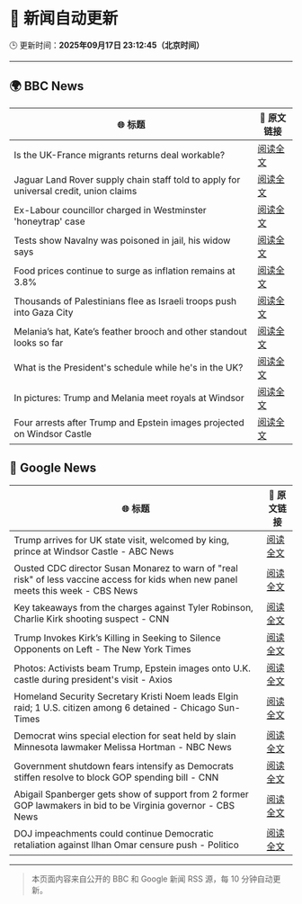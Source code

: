 # 🧠 新闻自动更新

🕒 更新时间：**2025年09月17日 23:12:45（北京时间）**

---

## 🌍 BBC News

| 🌐 标题 | 🔗 原文链接 |
|--------|-------------|
| Is the UK-France migrants returns deal workable? | [阅读全文](https://www.bbc.com/news/articles/ced5gyg2e09o?at_medium=RSS&at_campaign=rss) |
| Jaguar Land Rover supply chain staff told to apply for universal credit, union claims | [阅读全文](https://www.bbc.com/news/articles/c784nwvj1l3o?at_medium=RSS&at_campaign=rss) |
| Ex-Labour councillor charged in Westminster 'honeytrap' case | [阅读全文](https://www.bbc.com/news/articles/cn76dr2jm0ko?at_medium=RSS&at_campaign=rss) |
| Tests show Navalny was poisoned in jail, his widow says | [阅读全文](https://www.bbc.com/news/articles/c5ye0x28vzqo?at_medium=RSS&at_campaign=rss) |
| Food prices continue to surge as inflation remains at 3.8% | [阅读全文](https://www.bbc.com/news/articles/cderznjj4r7o?at_medium=RSS&at_campaign=rss) |
| Thousands of Palestinians flee as Israeli troops push into Gaza City | [阅读全文](https://www.bbc.com/news/articles/cx270y1rgzeo?at_medium=RSS&at_campaign=rss) |
| Melania’s hat, Kate’s feather brooch and other standout looks so far | [阅读全文](https://www.bbc.com/news/articles/cy857ddpjp4o?at_medium=RSS&at_campaign=rss) |
| What is the President's schedule while he's in the UK? | [阅读全文](https://www.bbc.com/news/articles/c8rynvlm6zjo?at_medium=RSS&at_campaign=rss) |
| In pictures: Trump and Melania meet royals at Windsor | [阅读全文](https://www.bbc.com/news/articles/c4gqd70v496o?at_medium=RSS&at_campaign=rss) |
| Four arrests after Trump and Epstein images projected on Windsor Castle | [阅读全文](https://www.bbc.com/news/articles/c78n455mj08o?at_medium=RSS&at_campaign=rss) |

## 📰 Google News

| 🌐 标题 | 🔗 原文链接 |
|--------|-------------|
| Trump arrives for UK state visit, welcomed by king, prince at Windsor Castle - ABC News | [阅读全文](https://news.google.com/rss/articles/CBMipAFBVV95cUxNVEdwcTVuZGU1Nm1kdWRxcE1xMXVYVjBtOFBYME1EZlkxR0lBY0VZVlR4RHgzNllSMFpTeGdGU3JCUl9ZbHc3RlZXeENZdW9JdEhCZlgwX1otdWNmbTZQOGdlVmgyb2JQcUNxUXVCajdMRF9ZeUFCUkFjWXVTanhVUmZDQjRnWWxJcnM3TzNhRFpLN2hLcWo5NzFDZFRrTUFsWW9jc9IBqgFBVV95cUxPMEpBRmRMdndieUxTdTV1N2ZJZ3hJcGwtcThOaHJiamRBSzk0YUFIMmlRc2hzNy1mREpKV0Npa2tIUVpET1IwbDRyb2J4cnd1Sm9CaWZSZ1lTZ0Z2Qi10MFZnRVpYZy1FdFA0SWZiTVF4WWdkZFZCMmZkT0JNNk81TEF5NFMwWXhMSGl6WnJHb0xDRHVNdmp3UXlUUEgwSXpvSHliTkEtVkpHZw?oc=5) |
| Ousted CDC director Susan Monarez to warn of "real risk" of less vaccine access for kids when new panel meets this week - CBS News | [阅读全文](https://news.google.com/rss/articles/CBMikgFBVV95cUxOcGhNeVdzaFdVSzE0TUlJRnF5cjFGcFZ1SDQ5ZExISW1EQ2J1VnhQM0tpX3BNVVA4M1B6ZW4zY3VoQU82UmVKT3RHV25DRzdEUTNWRm02V09JZlVpdlpTXzViLWVXMzNZWnVyQVhvLXF5am5tQjBGX19Dd3VfYlNORUlkMnR1Z3JaREpaSFV5UE1ZZ9IBlwFBVV95cUxQa2tnR1lXcWo2bUJuVzk0N3hqOHFQUTlJRXpsdzR3Z1ROQmRQMlo0N1Nubi02NTNkTUVyQVJNWWpJSV8tLVpkTkFzalVHc3BPSnQzbS01LVQ1b2NYdEs3VGl2eVNJUnU1eDAxT1hDX3V1c2haamw5X3Vtc1ZSakhLWkRuZTBTcTBEbE4yUjd3elVJWkk4aWRF?oc=5) |
| Key takeaways from the charges against Tyler Robinson, Charlie Kirk shooting suspect - CNN | [阅读全文](https://news.google.com/rss/articles/CBMickFVX3lxTFBQNVdhQUthVjk2VUNlUWFxNHhVbXM3UTJhZ183YjhBLW9hcl9OQU1lZVg2T2pTdnluNHlKMFZoWnIxQXIwamtoNmZ2OTRuTEgtTVNRQ2VWZ3RUY3RRYzczWXdzSEFkbUdySXZrYXhUNUpTZw?oc=5) |
| Trump Invokes Kirk’s Killing in Seeking to Silence Opponents on Left - The New York Times | [阅读全文](https://news.google.com/rss/articles/CBMilgFBVV95cUxOQ1F5bVRtalpRMkRpQnFHV0xna29hZDVCWmpRaHdTc1ZFSm15eERmRFBkdTF3ZUQ0czBpY2xQWDg1TE81X2VwbkF4YTZUSkF6RUNLbzhBZ2ZyUVowOHBwYmFxWDh4M0NHYzVLNTc2M1NiSi1mTVVvc1dkOTZJbWUzU0NCQUUxUVhVbFJaQXlGazd2Wi14c1E?oc=5) |
| Photos: Activists beam Trump, Epstein images onto U.K. castle during president's visit - Axios | [阅读全文](https://news.google.com/rss/articles/CBMikAFBVV95cUxNM1RCTVg2WUtuUzlBejl6cGI1Ty1seDU1RXY3V2NEUXdfUk80MjFGR2JvbmF5M2JNYjhMbmxFTUJyMHowVGVmZVhjbzFUQ3lSRjZBOUVwN1pUNnlfVWJuWUdvZG9QbnRtcUpac3V5S01NSF9sd2ZmS0NMR1ZOOVhOM2ptUGQ5OEFTa3lzWWhUUjI?oc=5) |
| Homeland Security Secretary Kristi Noem leads Elgin raid; 1 U.S. citizen among 6 detained - Chicago Sun-Times | [阅读全文](https://news.google.com/rss/articles/CBMiuwFBVV95cUxQOFJCQ0xwMEFfdWtKS01qeGhQNG95dzFvSVo5cE9YaUhmUTFTTldBMG42SmZJVUNJT3lkd1ZWTWFNV19tX0J4SExnRmFMeDlES1dXTTVjOGFzQUJpZzI2eHFYa0FyMVhlMkVZRWgxLTFLbUNVOEVIazRLM0lVYVpHeWhUNWRncUdDN0dfak9INzE0MDJ6LWlFWXpXUDlNTEFCV0JSUHZZUVJmSEZ1OWptTUt3cDYyWkdyZ2tz?oc=5) |
| Democrat wins special election for seat held by slain Minnesota lawmaker Melissa Hortman - NBC News | [阅读全文](https://news.google.com/rss/articles/CBMiuwFBVV95cUxOdW1MdGppQ0R3d3BFMkhfUU5UMmtLRVdDSXIxaWVfVExxQmtOb0x5dnFzcWdhaHowakFPbkQwYndnOGJzLVY1LUZPaXZ2NVBxZTE3TGl2THNrVUlBWE5DeUxlRmNyRnNzaGZiS2o1X0ZiWFpPbHFEbHZ1eTRyMGtma05BTEs1NTczdU0waDAtazRuZTlrMlVRdEdVQjFINEptdW5CS0ZPNlZuRjRMdnlIX1RqdW15WEVQSFNF0gFWQVVfeXFMUEZFM3BoaFQ1RkVqb3V1bjZYZEpPU1U4MDlZMHRDRVh4U28wZmhUN2tOWGcyNFhwSE5NYjBRZVNKN09NRDd4R0Z1bTBtRlVXbkQtRXgzZVE?oc=5) |
| Government shutdown fears intensify as Democrats stiffen resolve to block GOP spending bill - CNN | [阅读全文](https://news.google.com/rss/articles/CBMid0FVX3lxTE00LTlabDFXLU8zMVc1aW11UDJGRDN6R2llYjlkWjUxaG9qMGY5a1ZwcS1rVjlJNnNkWWx0cVRneUtzWFNCSl8wZnlPMHJjb1VJdktCQy1aclBrbXRkbHVRemc4WXQ2MkxjTG1TWDRQbXRJVU9wTEZn?oc=5) |
| Abigail Spanberger gets show of support from 2 former GOP lawmakers in bid to be Virginia governor - CBS News | [阅读全文](https://news.google.com/rss/articles/CBMingFBVV95cUxPMnY0dDVGWEVsc0pDUUFkLWJabV8zMGxaejVyZnJqQ1ZtVzFtd1NWX2xhN0I4WDJUQm43Rm9Jc0xTajVtbDdRN0Fjd3JKZ3N0REFITExpUUJvSzR0al9kWDU0dWRaVDBITEJ0YkNCdEtlSGJicERDTF8xcS1fU0plSXllUk5rUGxZdHZlNzdyY0JHRDhFemREMnZ3bWVfQdIBowFBVV95cUxPTGpEdWxJenZ6aWV4NmRVekt5d1NiMWhFblhkUzlhWk82MlBoMnR5dlRqWTZCMFozM1k4d2x4UVNNM2ptdGxQUzFaYXU2dWJFV0ZDQ2R1N3B4UFdySUtHU2RKM2tIQUp5T0M4QWJ3NkR1OVRJRzc0Nk1xOXhfVnBCSGkyVUpSTUlZT0JlenVtWURPMmVMbDBYQWh3UlU5YWNJd2pB?oc=5) |
| DOJ impeachments could continue Democratic retaliation against Ilhan Omar censure push - Politico | [阅读全文](https://news.google.com/rss/articles/CBMiqAFBVV95cUxPVUVOdzRXTjVHeWU4WTFPQjRUUlprRDlKSll3dEVwckpEYTdfV29UQU13OGtyaWdBY2FJTWtwWERqM1pSLVJZNEpXY1B1WmhfamNoMUEybXd2b2Rlc2s4d2xieVVEUW96NEo1UDl0TnhRczFUUjFyNEViSTFRaTgxWVpvUlF5X3FJMFphak5IeVRvam1nVjNnN2xKYk5raW5NZkJWZldYZkQ?oc=5) |

---
> 本页面内容来自公开的 BBC 和 Google 新闻 RSS 源，每 10 分钟自动更新。